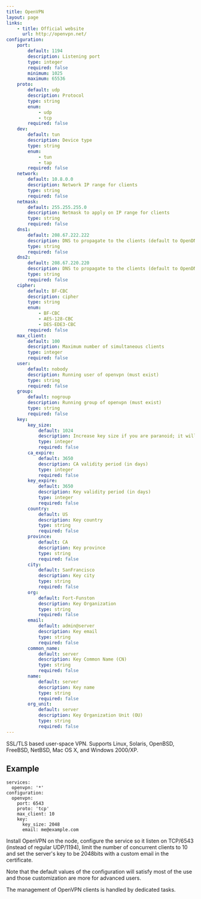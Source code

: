 ```yaml
---
title: OpenVPN
layout: page
links:
    - title: Official website
      url: http://openvpn.net/
configuration: 
    port:
        default: 1194
        description: Listening port
        type: integer
        required: false
        minimum: 1025
        maximum: 65536
    proto:
        default: udp
        description: Protocol
        type: string
        enum:
            - udp
            - tcp
        required: false
    dev:
        default: tun
        description: Device type
        type: string
        enum:
            - tun
            - tap
        required: false
    network:
        default: 10.8.0.0
        description: Network IP range for clients
        type: string
        required: false
    netmask:
        default: 255.255.255.0
        description: Netmask to apply on IP range for clients
        type: string
        required: false
    dns1:
        default: 208.67.222.222
        description: DNS to propagate to the clients (default to OpenDNS)
        type: string
        required: false
    dns2:
        default: 208.67.220.220
        description: DNS to propagate to the clients (default to OpenDNS)
        type: string
        required: false
    cipher:
        default: BF-CBC
        description: cipher
        type: string
        enum:
            - BF-CBC
            - AES-128-CBC
            - DES-EDE3-CBC
        required: false
    max_client:
        default: 100
        description: Maximum number of simultaneous clients
        type: integer
        required: false
    user:
        default: nobody
        description: Running user of openvpn (must exist)
        type: string
        required: false
    group:
        default: nogroup
        description: Running group of openvpn (must exist)
        type: string
        required: false
    key:
        key_size:
            default: 1024
            description: Increase key size if you are paranoid; it will slow down TLS negociation
            type: integer
            required: false
        ca_expire:
            default: 3650
            description: CA validity period (in days)
            type: integer
            required: false
        key_expire:
            default: 3650
            description: Key validity period (in days)
            type: integer
            required: false
        country:
            default: US
            description: Key country
            type: string
            required: false
        province:
            default: CA
            description: Key province
            type: string
            required: false
        city:
            default: SanFrancisco
            description: Key city
            type: string
            required: false
        org:
            default: Fort-Funston
            description: Key Organization
            type: string
            required: false
        email:
            default: admin@server
            description: Key email
            type: string
            required: false
        common_name:
            default: server
            description: Key Common Name (CN)
            type: string
            required: false
        name:
            default: server
            description: Key name
            type: string
            required: false
        org_unit:
            default: server
            description: Key Organization Unit (OU)
            type: string
            required: false
---
```

SSL/TLS based user-space VPN. Supports Linux, Solaris, OpenBSD, FreeBSD, NetBSD, Mac OS X, and Windows 2000/XP.

## Example

    services:
      openvpn: '*'
    configuration:
      openvpn:
        port: 6543
        proto: 'tcp'
        max_client: 10
        key:
          key_size: 2048
          email: me@example.com

Install OpenVPN on the node, configure the service so it listen on TCP/6543 (instead of regular UDP/1194), limit the number of concurrent clients to 10 and set the server's key to be 2048bits with a custom email in the certificate.

Note that the default values of the configuration will satisfy most of the use and those customization are more for advanced users.

The management of OpenVPN clients is handled by dedicated tasks.